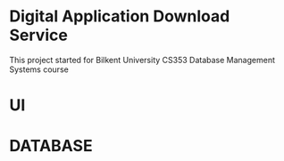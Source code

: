 # Digital Application Download Service
This project started for Bilkent University CS353 Database Management Systems course

# UI
# DATABASE
